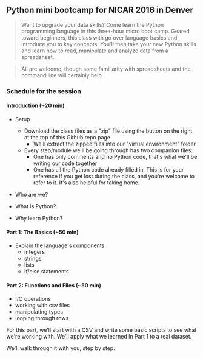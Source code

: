 ## Python mini bootcamp for NICAR 2016 in Denver

> Want to upgrade your data skills? Come learn the Python programming language in this three-hour micro boot camp. Geared toward beginners, this class with go over language basics and introduce you to key concepts. You'll then take your new Python skills and learn how to read, manipulate and analyze data from a spreadsheet.

> All are welcome, though some familiarity with spreadsheets and the command line will certainly help.


### Schedule for the session

#### Introduction (~20 min)
- Setup
	- Download the class files as a "zip" file using the button on the right
	  at the top of this Github repo page
		- We'll extract the zipped files into our "virtual environment" folder
	- Every step/module we'll be going through has two companion files: 
		- One has only comments and no Python code, that's what we'll be writing our code together
		- One has all the Python code already filled in. This is for your reference if you get lost
		  during the class, and you're welcome to refer to it. It's also helpful for taking home.

- Who are we?
- What is Python?
- Why learn Python?

#### Part 1: The Basics (~50 min)
- Explain the language's components
	- integers
	- strings
	- lists
	- if/else statements

#### Part 2: Functions and Files (~50 min)
- I/O operations
- working with csv files
- manipulating types
- looping through rows

For this part, we'll start with a CSV and write some basic scripts to see what we're working with. We'll apply what we learned in Part 1 to a real dataset. 

We'll walk through it with you, step by step.
